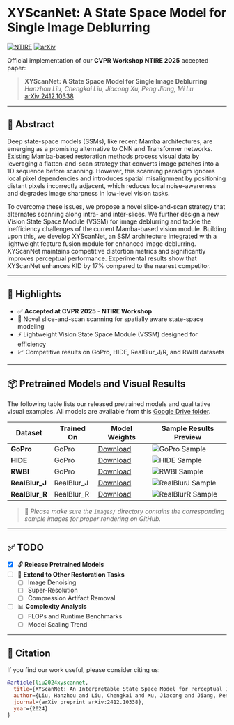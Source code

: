 # XYScanNet: A State Space Model for Single Image Deblurring

[![NTIRE](https://img.shields.io/badge/CVPR--NTIRE%202025-Accepted-brightgreen.svg)](https://arxiv.org/abs/2412.10338)
[![arXiv](https://img.shields.io/badge/arXiv-2412.10338-b31b1b.svg)](https://arxiv.org/abs/2412.10338)

Official implementation of our **CVPR Workshop NTIRE 2025** accepted paper:

> **XYScanNet: A State Space Model for Single Image Deblurring**  
> *Hanzhou Liu, Chengkai Liu, Jiacong Xu, Peng Jiang, Mi Lu*  
> [arXiv 2412.10338](https://arxiv.org/abs/2412.10338)

---

## 📝 Abstract

Deep state-space models (SSMs), like recent Mamba architectures, are emerging as a promising alternative to CNN and Transformer networks. Existing Mamba-based restoration methods process visual data by leveraging a flatten-and-scan strategy that converts image patches into a 1D sequence before scanning. However, this scanning paradigm ignores local pixel dependencies and introduces spatial misalignment by positioning distant pixels incorrectly adjacent, which reduces local noise-awareness and degrades image sharpness in low-level vision tasks.

To overcome these issues, we propose a novel slice-and-scan strategy that alternates scanning along intra- and inter-slices. We further design a new Vision State Space Module (VSSM) for image deblurring and tackle the inefficiency challenges of the current Mamba-based vision module. Building upon this, we develop XYScanNet, an SSM architecture integrated with a lightweight feature fusion module for enhanced image deblurring. XYScanNet maintains competitive distortion metrics and significantly improves perceptual performance. Experimental results show that XYScanNet enhances KID by 17% compared to the nearest competitor.

---

## 🚀 Highlights

- ✅ **Accepted at CVPR 2025 - NTIRE Workshop**
- 🔄 Novel slice-and-scan scanning for spatially aware state-space modeling
- ⚡ Lightweight Vision State Space Module (VSSM) designed for efficiency
- 📈 Competitive results on GoPro, HIDE, RealBlur_J/R, and RWBI datasets

---

## 📦 Pretrained Models and Visual Results

The following table lists our released pretrained models and qualitative visual examples. All models are available from this [Google Drive folder](https://drive.google.com/drive/folders/14Cn4ScqncT0q3bARNdczfRI51W0Djmyp?usp=drive_link).

| Dataset         | Trained On       | Model Weights                                                                 | Sample Results Preview |
|-----------------|------------------|-------------------------------------------------------------------------------|-------------------------|
| **GoPro**       | GoPro            | [Download](https://drive.google.com/drive/folders/10nu5WiA05Dv4q12A0XiISGMmXd6gyiYE?usp=drive_link) | ![GoPro Sample](images/gopro_sample.png) |
| **HIDE**        | GoPro            | [Download](https://drive.google.com/drive/folders/10nu5WiA05Dv4q12A0XiISGMmXd6gyiYE?usp=drive_link) | ![HIDE Sample](images/hide_sample.png)  |
| **RWBI**        | GoPro            | [Download](https://drive.google.com/drive/folders/10nu5WiA05Dv4q12A0XiISGMmXd6gyiYE?usp=drive_link) | ![RWBI Sample](images/rwbi_sample.png)  |
| **RealBlur_J**  | RealBlur_J       | [Download](https://drive.google.com/drive/folders/1LEBIHQpqZAzudPwkHVQiVkrTwI4jtJOq?usp=drive_link) | ![RealBlurJ Sample](images/realblurj_sample.png) |
| **RealBlur_R**  | RealBlur_R       | [Download](https://drive.google.com/drive/folders/10TXboH85HMfp_9TjBLm3Xw-jN1Q-Z9Bi?usp=drive_link) | ![RealBlurR Sample](images/realblurr_sample.png) |

> 📌 *Please make sure the `images/` directory contains the corresponding sample images for proper rendering on GitHub.*

---

## ✅ TODO

- [x] 🔓 **Release Pretrained Models**
- [ ] 🔄 **Extend to Other Restoration Tasks**
  - [ ] Image Denoising
  - [ ] Super-Resolution
  - [ ] Compression Artifact Removal
- [ ] 📊 **Complexity Analysis**
  - [ ] FLOPs and Runtime Benchmarks
  - [ ] Model Scaling Trend

---

## 📖 Citation

If you find our work useful, please consider citing us:

```bibtex
@article{liu2024xyscannet,
  title={XYScanNet: An Interpretable State Space Model for Perceptual Image Deblurring},
  author={Liu, Hanzhou and Liu, Chengkai and Xu, Jiacong and Jiang, Peng and Lu, Mi},
  journal={arXiv preprint arXiv:2412.10338},
  year={2024}
}
